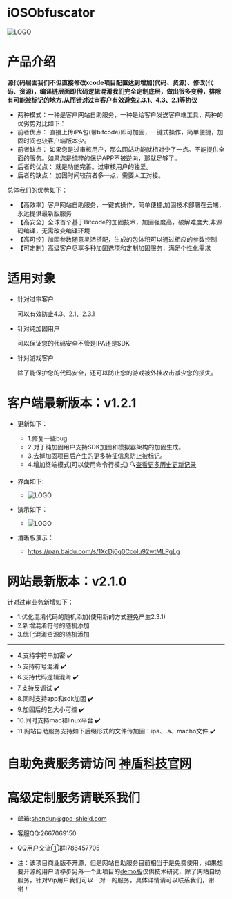 # iOSObfuscator

![LOGO](https://github.com/godshield/iOSObfuscator/blob/master/logo.png)

# 产品介绍
**源代码层面我们不但直接修改xcode项目配置达到增加(代码、资源)、修改(代码、资源)，编译链层面即代码逻辑混淆我们完全定制底层，做出很多变种，排除有可能被标记的地方.从而针对过审客户有效避免2.3.1、4.3、2.1等协议**

 * 两种模式：一种是客户网站自助服务，一种是给客户发送客户端工具，两种的优劣势对比如下：
 * 前者优点： 直接上传iPA包(带bitcode)即可加固，一键式操作，简单便捷，加固时间也较客户端版本少。
 * 前者缺点： 如果您是过审核用户，那么网站功能就相对少了一点。不能提供全面的服务。如果您是纯粹的保护APP不被逆向，那就足够了。
 * 后者的优点： 就是功能完善。过审核用户的独爱。
 * 后者的缺点： 加固时间较前者多一点，需要人工对接。



总体我们的优势如下：
* 【高效率】客户网站自助服务，一键式操作，简单便捷,加固技术部署在云端，永远提供最新版服务
* 【高安全】全球首个基于Bitcode的加固技术，加固强度高，破解难度大,非源码编译，无需改变编译环境
* 【高可控】加固参数随意灵活搭配，生成的包体积可以通过相应的参数控制
* 【可定制】高级客户尽享多种加固选项和定制加固服务，满足个性化需求



# 适用对象
* 针对过审客户
  
  可以有效防止4.3、2.1、2.3.1
* 针对纯加固用户

  可以保证您的代码安全不管是IPA还是SDK
  
* 针对游戏客户
  
  除了能保护您的代码安全，还可以防止您的游戏被外挂攻击减少您的损失。


# 客户端最新版本：v1.2.1
* 更新如下：
    * 1.修复一些bug
    * 2.对于纯加固用户支持SDK加固和模拟器架构的加固生成。
    * 3.去掉加固项目后产生的更多特征信息防止被标记。
    * 4.增加终端模式(可以使用命令行模式)
🔍[查看更多历史更新记录](https://github.com/godshield/iOSObfuscator/blob/master/history.md)

* 界面如下:

    * ![LOGO](https://github.com/godshield/iOSObfuscator/blob/master/logo/kehuduan.png)
    
* 演示如下：

    * ![LOGO](https://github.com/godshield/iOSObfuscator/blob/master/logo/gdshieldShow.gif)

* 清晰版演示：

    * https://pan.baidu.com/s/1XcDj6g0CcoIu92wtMLPgLg


# 网站最新版本：v2.1.0

针对过审业务新增如下：
* 1.优化混淆代码的随机添加(使用新的方式避免产生2.3.1)
* 2.新增混淆符号的随机添加
* 3.优化混淆资源的随机添加
***
* 4.支持字符串加密  ✔️
* 5.支持符号混淆  ✔️
* 6.支持代码逻辑混淆   ✔️
* 7.支持反调试  ✔️
* 8.同时支持app和sdk加固 ✔️
* 9.加固后的包大小可控 ✔️
* 10.同时支持mac和linux平台 ✔️
* 11.网站自助服务支持如下后缀形式的文件传加固：ipa、.a、macho文件 ✔️





# 自助免费服务请访问 [神盾科技官网](http://www.god-shield.com)


# 高级定制服务请联系我们
* 邮箱:shendun@god-shield.com 
* 客服QQ:2667069150
* QQ用户交流①群:786457705



* 注：该项目商业版不开源，但是网站自助服务目前相当于是免费使用，如果想要开源的用户请移步另外一个此项目的[demo版](https://github.com/godshield/iPAObfuscator)仅供技术研究，除了网站自助服务，针对Vip用户我们可以一对一的服务，具体详情请可以联系我们，谢谢！